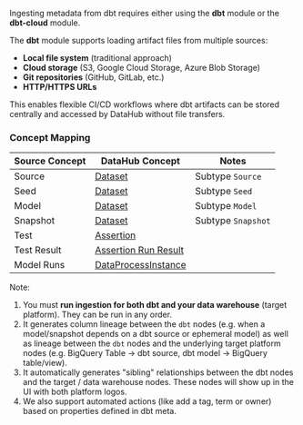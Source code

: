 Ingesting metadata from dbt requires either using the **dbt** module or the **dbt-cloud** module.

The **dbt** module supports loading artifact files from multiple sources:

- **Local file system** (traditional approach)
- **Cloud storage** (S3, Google Cloud Storage, Azure Blob Storage)
- **Git repositories** (GitHub, GitLab, etc.)
- **HTTP/HTTPS URLs**

This enables flexible CI/CD workflows where dbt artifacts can be stored centrally and accessed by DataHub without file transfers.

### Concept Mapping

| Source Concept | DataHub Concept                                                        | Notes              |
| -------------- | ---------------------------------------------------------------------- | ------------------ |
| Source         | [Dataset](../../metamodel/entities/dataset.md)                         | Subtype `Source`   |
| Seed           | [Dataset](../../metamodel/entities/dataset.md)                         | Subtype `Seed`     |
| Model          | [Dataset](../../metamodel/entities/dataset.md)                         | Subtype `Model`    |
| Snapshot       | [Dataset](../../metamodel/entities/dataset.md)                         | Subtype `Snapshot` |
| Test           | [Assertion](../../metamodel/entities/assertion.md)                     |                    |
| Test Result    | [Assertion Run Result](../../metamodel/entities/assertion.md)          |                    |
| Model Runs     | [DataProcessInstance](../../metamodel/entities/dataProcessInstance.md) |                    |

Note:

1. You must **run ingestion for both dbt and your data warehouse** (target platform). They can be run in any order.
2. It generates column lineage between the `dbt` nodes (e.g. when a model/snapshot depends on a dbt source or ephemeral model) as well as lineage between the `dbt` nodes and the underlying target platform nodes (e.g. BigQuery Table -> dbt source, dbt model -> BigQuery table/view).
3. It automatically generates "sibling" relationships between the dbt nodes and the target / data warehouse nodes. These nodes will show up in the UI with both platform logos.
4. We also support automated actions (like add a tag, term or owner) based on properties defined in dbt meta.
